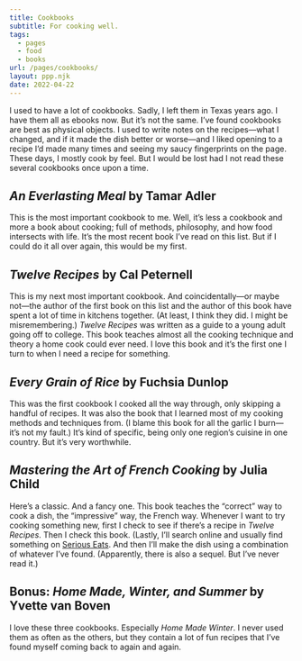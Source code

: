 ```yaml
---
title: Cookbooks
subtitle: For cooking well.
tags:
  - pages
  - food
  - books
url: /pages/cookbooks/
layout: ppp.njk
date: 2022-04-22
---
```


I used to have a lot of cookbooks. Sadly, I left them in Texas years ago. I have them all as ebooks now. But it’s not the same. I’ve found cookbooks are best as physical objects. I used to write notes on the recipes&mdash;what I changed, and if it made the dish better or worse&mdash;and I liked opening to a recipe I’d made many times and seeing my saucy fingerprints on the page. These days, I mostly cook by feel. But I would be lost had I not read these several cookbooks once upon a time.

## *An Everlasting Meal* by Tamar Adler

This is the most important cookbook to me. Well, it’s less a cookbook and more a book about cooking; full of methods, philosophy, and how food intersects with life. It’s the most recent book I’ve read on this list. But if I could do it all over again, this would be my first.

## *Twelve Recipes* by Cal Peternell

This is my next most important cookbook. And coincidentally&mdash;or maybe not&mdash;the author of the first book on this list and the author of this book have spent a lot of time in kitchens together. (At least, I think they did. I might be misremembering.) *Twelve Recipes* was written as a guide to a young adult going off to college. This book teaches almost all the cooking technique and theory a home cook could ever need. I love this book and it’s the first one I turn to when I need a recipe for something.

## *Every Grain of Rice* by Fuchsia Dunlop

This was the first cookbook I cooked all the way through, only skipping a handful of recipes. It was also the book that I learned most of my cooking methods and techniques from. (I blame this book for all the garlic I burn&mdash;it’s not my fault.) It’s kind of specific, being only one region’s cuisine in one country. But it’s very worthwhile.

## *Mastering the Art of French Cooking* by Julia Child

Here’s a classic. And a fancy one. This book teaches the “correct” way to cook a dish, the “impressive” way, the French way. Whenever I want to try cooking something new, first I check to see if there’s a recipe in *Twelve Recipes*. Then I check this book. (Lastly, I’ll search online and usually find something on [Serious Eats](https://seriouseats.com/). And then I’ll make the dish using a combination of whatever I’ve found. (Apparently, there is also a sequel. But I’ve never read it.)

## Bonus: *Home Made, Winter, and Summer* by Yvette van Boven

I love these three cookbooks. Especially *Home Made Winter*. I never used them as often as the others, but they contain a lot of fun recipes that I’ve found myself coming back to again and again.
